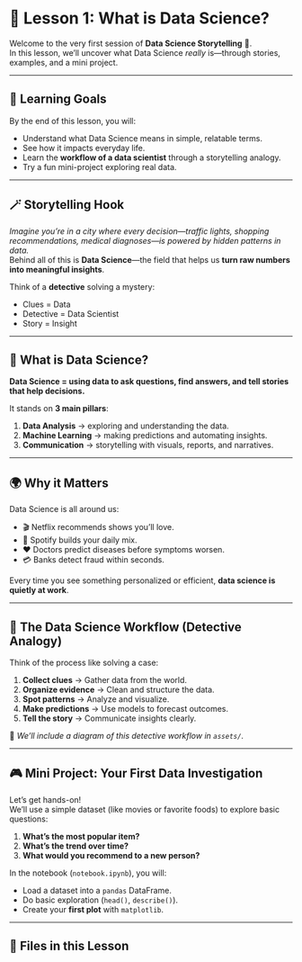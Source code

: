 # 📘 Lesson 1: What is Data Science?

Welcome to the very first session of **Data Science Storytelling** 🎉.  
In this lesson, we’ll uncover what Data Science *really* is—through stories, examples, and a mini project.  

---

## 🎯 Learning Goals
By the end of this lesson, you will:
- Understand what Data Science means in simple, relatable terms.
- See how it impacts everyday life.
- Learn the **workflow of a data scientist** through a storytelling analogy.
- Try a fun mini-project exploring real data.

---

## 🪄 Storytelling Hook

*Imagine you’re in a city where every decision—traffic lights, shopping recommendations, medical diagnoses—is powered by hidden patterns in data.*  
Behind all of this is **Data Science**—the field that helps us **turn raw numbers into meaningful insights**.

Think of a **detective** solving a mystery:
- Clues = Data  
- Detective = Data Scientist  
- Story = Insight  

---

## 📖 What is Data Science?

**Data Science = using data to ask questions, find answers, and tell stories that help decisions.**

It stands on **3 main pillars**:

1. **Data Analysis** → exploring and understanding the data.  
2. **Machine Learning** → making predictions and automating insights.  
3. **Communication** → storytelling with visuals, reports, and narratives.  

---

## 🌍 Why it Matters

Data Science is all around us:

- 🎬 Netflix recommends shows you’ll love.  
- 🎵 Spotify builds your daily mix.  
- ❤️ Doctors predict diseases before symptoms worsen.  
- 💳 Banks detect fraud within seconds.  

Every time you see something personalized or efficient, **data science is quietly at work**.

---

## 🔄 The Data Science Workflow (Detective Analogy)

Think of the process like solving a case:

1. **Collect clues** → Gather data from the world.  
2. **Organize evidence** → Clean and structure the data.  
3. **Spot patterns** → Analyze and visualize.  
4. **Make predictions** → Use models to forecast outcomes.  
5. **Tell the story** → Communicate insights clearly.  

📌 *We’ll include a diagram of this detective workflow in `assets/`.*

---

## 🎮 Mini Project: Your First Data Investigation

Let’s get hands-on!  
We’ll use a simple dataset (like movies or favorite foods) to explore basic questions:

1. **What’s the most popular item?**  
2. **What’s the trend over time?**  
3. **What would you recommend to a new person?**  

In the notebook (`notebook.ipynb`), you will:
- Load a dataset into a `pandas` DataFrame.  
- Do basic exploration (`head()`, `describe()`).  
- Create your **first plot** with `matplotlib`.  

---

## 📂 Files in this Lesson

﻿
